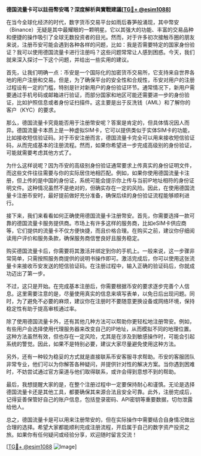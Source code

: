 **德国流量卡可以註冊幣安嗎？深度解析與實戰建議[[TG💪+ @esim1088](https://t.me/s/esim1088)]**

在当今全球化经济的时代，数字货币交易平台如雨后春笋般涌现，其中幣安（Binance）无疑是其中最耀眼的一颗明星。它以其强大的功能、丰富的交易品种和便捷的操作吸引了全球无数投资者的目光。然而，对于许多初次接触币圈的朋友来说，注册币安可能会遇到各种各样的问题，比如：我是否需要特定的国家身份验证？我可以使用德国流量卡进行注册吗？这些问题常常让人感到困惑。今天，我们就来深入探讨一下这个问题，并给出一些实用的建议。

首先，让我们明确一点：币安是一个国际化的加密货币交易所，它支持来自世界各地的用户注册和交易。但是，为了确保平台的安全性和合规性，币安对用户的注册过程设有一定的门槛，特别是针对新用户的身份验证环节。通常情况下，新用户需要通过手机号码或邮箱进行验证，而部分国家和地区可能还需要进一步的身份验证，比如护照信息或者身份证扫描件。这主要是出于反洗钱（AML）和了解你的客户（KYC）的要求。

那么，德国流量卡究竟能否用于注册幣安呢？答案是肯定的，但具体情况因人而异。德国流量卡本质上是一种虚拟SIM卡，它可以提供类似于实体SIM卡的功能，比如接收短信验证码。对于币安注册而言，德国流量卡完全可以用来接收短信验证码，从而完成基本的注册流程。然而，如果你希望进一步完成高级别的身份验证，可能就需要考虑其他方式了。

为什么这样说呢？因为币安的高级别身份验证通常要求上传真实的身份证明文件，而这些文件往往需要与你的实际居住地相匹配。例如，如果你使用德国流量卡注册，但上传的是中国的身份证，系统可能会提示你上传与当前IP地址相符的身份证明文件。这种情况虽然不是绝对的，但确实存在一定的风险。因此，在使用德国流量卡注册币安时，最好提前做好充分准备，确保后续的身份验证流程能够顺利进行。

接下来，我们来看看如何正确使用德国流量卡注册幣安。首先，你需要选择一款可靠的德国流量卡服务提供商。市场上有许多这样的服务商，比如eSIM卡供应商等，它们提供的流量卡不仅方便快捷，而且价格合理。在购买之前，建议你仔细阅读用户评价和服务条款，确保服务商信誉良好且服务稳定。

购买德国流量卡后，你需要将其激活并绑定到你的手机上。一般来说，这一步骤非常简单，只需按照服务商提供的说明书操作即可。激活完成后，你可以使用这张流量卡来接收币安发送的短信验证码。在注册过程中，输入正确的验证码后，你就成功迈出了第一步。

不过，这只是开始。在完成基本注册后，你需要根据币安的要求逐步完善个人信息。这里需要注意的是，尽量使用真实的信息来填写表单，以免日后出现问题。同时，为了避免不必要的麻烦，建议你在注册时不要随意更换设备或网络环境，保持稳定性有助于提高审核通过率。

除了使用德国流量卡外，还有其他几种方法可以帮助你更轻松地注册幣安。例如，有些用户会选择使用代理服务器来改变自己的IP地址，从而模拟不同的地理位置。这种方法虽然有效，但也存在一定风险，尤其是在涉及到敏感操作时，可能会引起系统的警觉。因此，如果不是特别必要，建议大家尽量避免使用这种方法。

另外，还有一种较为稳妥的方式就是直接联系币安客服寻求帮助。币安的客服团队非常专业，他们可以为你解答各种疑问，并提供针对性的解决方案。当你遇到困难时，不妨尝试通过官方渠道与他们取得联系，或许会得到意想不到的帮助。

最后，我想提醒大家的是，在整个注册过程中一定要保持耐心和谨慎。无论是选择德国流量卡还是其他工具，都要确保其来源合法且安全可靠。此外，注册完成后，记得妥善保管好自己的账户信息，包括登录密码、API密钥等重要数据，切勿泄露给他人。

总之，德国流量卡是可以用来注册幣安的，但在实际操作中需要结合自身情况做出合理的选择。希望大家都能顺利完成注册流程，开启属于自己的数字资产投资之旅。如果你有任何疑问或经验分享，欢迎随时留言交流！

[[TG💪+ @esim1088](https://t.me/s/esim1088) ![Image](https://i.postimg.cc/4NQfJmqS/Snipaste-2025-05-13-00-14-12.png)]